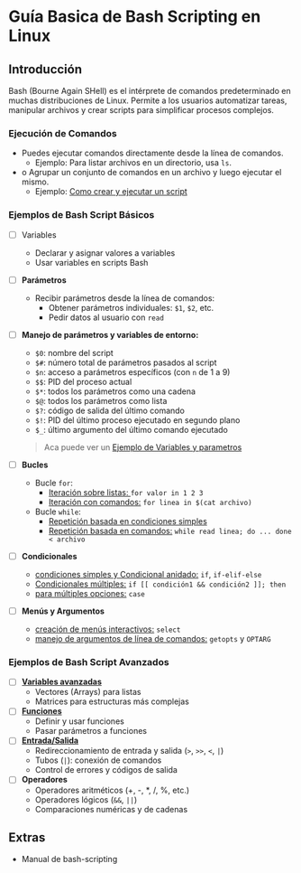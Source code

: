 # Guía Basica de Bash Scripting en Linux

## Introducción
Bash (Bourne Again SHell) es el intérprete de comandos predeterminado en muchas distribuciones de Linux. Permite a los usuarios automatizar tareas, manipular archivos y crear scripts para simplificar procesos complejos.


### Ejecución de Comandos
- Puedes ejecutar comandos directamente desde la línea de comandos.
  - Ejemplo: Para listar archivos en un directorio, usa `ls`.
- o Agrupar un conjunto de comandos en un archivo y luego ejecutar el mismo.
  - Ejemplo: [Como crear y ejecutar un script](./Primeros_Pasos/primeros_pasos.md)

### **Ejemplos de Bash Script Básicos**
- [ ] Variables
  - Declarar y asignar valores a variables
  - Usar variables en scripts Bash
- [ ] **Parámetros**
  - Recibir parámetros desde la línea de comandos:
    - Obtener parámetros individuales: `$1`, `$2`, etc.
    - Pedir datos al usuario con `read`
- [ ] **Manejo de parámetros y variables de entorno:**
  - `$0`: nombre del script
  - `$#`: número total de parámetros pasados al script
  - `$n`: acceso a parámetros específicos (con `n` de 1 a 9)
  - `$$`: PID del proceso actual
  - `$*`: todos los parámetros como una cadena
  - `$@`: todos los parámetros como lista
  - `$?`: código de salida del último comando
  - `$!`: PID del último proceso ejecutado en segundo plano
  - `$_`: último argumento del último comando ejecutado

  > Aca puede ver un [Ejemplo de Variables y parametros](./variables/variables_parametros.sh)

- [ ] **Bucles**
  - Bucle `for`:
    - [Iteración sobre listas: ](./Bucle_for/1_for_lista.sh) `for valor in 1 2 3`
    - [Iteración con comandos:](./Bucle_for/2_for_cmd_lista.sh) `for linea in $(cat archivo)`
  - Bucle `while`:
    - [Repetición basada en condiciones simples](./Bucle_while/1_while_simple.sh)
    - [Repetición basada en comandos:](./Bucle_while/2_while_cmd_lista.sh) `while read linea; do ... done < archivo`    
- [ ] **Condicionales**
  - [condiciones simples y Condicional anidado:](./Condicionales/if_simple.sh) `if`,  `if-elif-else`
  - [Condicionales múltiples:](./Condicionales/if_multiple.sh) `if [[ condición1 && condición2 ]]; then`
  - [para múltiples opciones:](./Condicionales/case_example.sh) `case`
- [ ] **Menús y Argumentos**
  - [creación de menús interactivos:](./menu/select_menu.sh) `select`
  - [manejo de argumentos de línea de comandos:](./menu/getopts.sh) `getopts` y `OPTARG`


### **Ejemplos de Bash Script Avanzados**
- [ ] [**Variables avanzadas**](./bash_avanzado/vectores_matrices.sh)
  - Vectores (Arrays) para listas
  - Matrices para estructuras más complejas
- [ ] [**Funciones**](./bash_avanzado/funciones.sh)
  - Definir y usar funciones
  - Pasar parámetros a funciones
- [ ] [**Entrada/Salida**](./bash_avanzado/entradas_salidas.sh)
  - Redireccionamiento de entrada y salida (`>`, `>>`, `<`, `|`)
  - Tubos (`|`): conexión de comandos
  - Control de errores y códigos de salida
- [ ] **Operadores**
  - Operadores aritméticos (+, -, *, /, %, etc.)
  - Operadores lógicos (`&&`, `||`)
  - Comparaciones numéricas y de cadenas
  

## Extras
- Manual de bash-scripting
